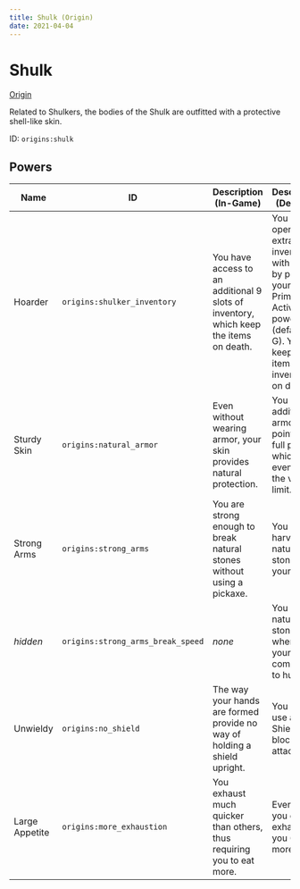 ```yaml
---
title: Shulk (Origin)
date: 2021-04-04
---
```


# Shulk

[Origin](../origins.md)

Related to Shulkers, the bodies of the Shulk are outfitted with a protective shell-like skin.

ID: `origins:shulk`

## Powers

Name | ID | Description (In-Game) | Description (Detailed)
-----|----|-----------------------|------------------------
Hoarder | `origins:shulker_inventory` | You have access to an additional 9 slots of inventory, which keep the items on death. | You can open an extra inventory with 9 slots by pressing your Primary Active power key (default to G). You will keep the items in this inventory on death.
Sturdy Skin | `origins:natural_armor` | Even without wearing armor, your skin provides natural protection. | You get an additional 8 armor points (4 full pips), which stack even over the visible limit.
Strong Arms | `origins:strong_arms` | You are strong enough to break natural stones without using a pickaxe. | You can harvest natural stones with your hands.
_hidden_ | `origins:strong_arms_break_speed` | _none_ | You break natural stone faster when using your hands compared to humans.
Unwieldy | `origins:no_shield` | The way your hands are formed provide no way of holding a shield upright. | You cannot use a Shield to block attacks.
Large Appetite | `origins:more_exhaustion` | You exhaust much quicker than others, thus requiring you to eat more. | Everything you do exhausts you 60% more.
